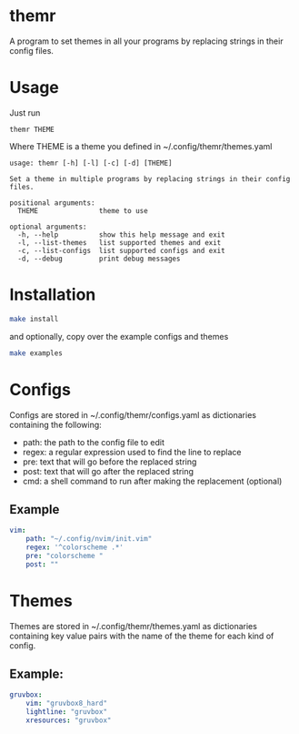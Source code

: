 # themr

A program to set themes in all your programs by replacing strings in their config files.

# Usage

Just run

```
themr THEME
```

Where THEME is a theme you defined in ~/.config/themr/themes.yaml

```
usage: themr [-h] [-l] [-c] [-d] [THEME]

Set a theme in multiple programs by replacing strings in their config files.

positional arguments:
  THEME               theme to use

optional arguments:
  -h, --help          show this help message and exit
  -l, --list-themes   list supported themes and exit
  -c, --list-configs  list supported configs and exit
  -d, --debug         print debug messages
```

# Installation

```sh
make install
```

and optionally, copy over the example configs and themes

```sh
make examples
```

# Configs

Configs are stored in ~/.config/themr/configs.yaml as dictionaries containing the following:

* path: the path to the config file to edit
* regex: a regular expression used to find the line to replace
* pre: text that will go before the replaced string
* post: text that will go after the replaced string
* cmd: a shell command to run after making the replacement (optional)

## Example

```yaml
vim:
    path: "~/.config/nvim/init.vim"
    regex: '^colorscheme .*'
    pre: "colorscheme "
    post: ""
```

# Themes

Themes are stored in ~/.config/themr/themes.yaml as dictionaries containing key value pairs with the name of the theme for each kind of config.

## Example:

```yaml
gruvbox:
    vim: "gruvbox8_hard"
    lightline: "gruvbox"
    xresources: "gruvbox"
```
